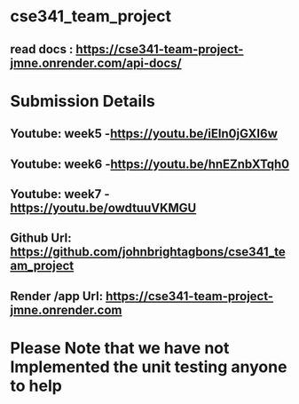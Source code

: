# cse341_team_project

## read docs : https://cse341-team-project-jmne.onrender.com/api-docs/

# **Submission Details**

## Youtube: week5 -https://youtu.be/iEln0jGXI6w

## Youtube: week6 -https://youtu.be/hnEZnbXTqh0

## Youtube: week7 -https://youtu.be/owdtuuVKMGU

## Github Url: https://github.com/johnbrightagbons/cse341_team_project

## Render /app Url: https://cse341-team-project-jmne.onrender.com

# Please Note that we have not Implemented the unit testing anyone to help
